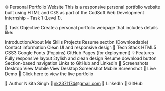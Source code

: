 🌐 Personal Portfolio Website
This is a responsive personal portfolio website built using HTML and CSS as part of the CodSoft Web Development Internship – Task 1 (Level 1).

📌 Task Objective
Create a personal portfolio webpage that includes details like:

Introduction/About Me
Skills
Projects
Resume section (Downloadable)
Contact information
Clean UI and responsive design
🔧 Tech Stack
HTML5
CSS3
Google Fonts (Poppins)
GitHub Pages (for deployment)
💡 Features
Fully responsive layout
Stylish and clean design
Resume download button
Section-based navigation
Links to GitHub and LinkedIn
📸 Screenshots
Desktop View	Mobile View
Desktop Screenshot	Mobile Screenshot
🚀 Live Demo
🔗 Click here to view the live portfolio

📝 Author
Nikita Singh
📧 nk2371174@gmail.com
🔗 LinkedIn
🐙 GitHub
